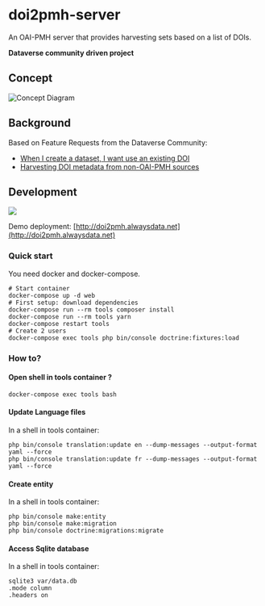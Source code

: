 # doi2pmh-server
An OAI-PMH server that provides harvesting sets based on a list of DOIs.

**Dataverse community driven project**

## Concept
![Concept Diagram](https://user-images.githubusercontent.com/21006/72841442-5e04f200-3c64-11ea-8f9c-a494bc318fab.png)

## Background
Based on Feature Requests from the Dataverse Community:
- [When I create a dataset, I want use an existing DOI](https://github.com/IQSS/dataverse/issues/6425)
- [Harvesting DOI metadata from non-OAI-PMH sources](https://github.com/IQSS/dataverse/issues/5402)


## Development

![](https://travis-ci.org/IQSS/doi2pmh-server.svg?branch=master)

Demo deployment: [http://doi2pmh.alwaysdata.net](http://doi2pmh.alwaysdata.net)


### Quick start

You need docker and docker-compose.

```
# Start container
docker-compose up -d web
# First setup: download dependencies
docker-compose run --rm tools composer install 
docker-compose run --rm tools yarn
docker-compose restart tools
# Create 2 users
docker-compose exec tools php bin/console doctrine:fixtures:load
```

### How to?

#### Open shell in tools container ?

```
docker-compose exec tools bash
```


#### Update Language files

In a shell in tools container:

```
php bin/console translation:update en --dump-messages --output-format yaml --force
php bin/console translation:update fr --dump-messages --output-format yaml --force
```

#### Create entity

In a shell in tools container:

```
php bin/console make:entity
php bin/console make:migration
php bin/console doctrine:migrations:migrate
```

#### Access Sqlite database

In a shell in tools container: 

```
sqlite3 var/data.db
.mode column
.headers on
```

